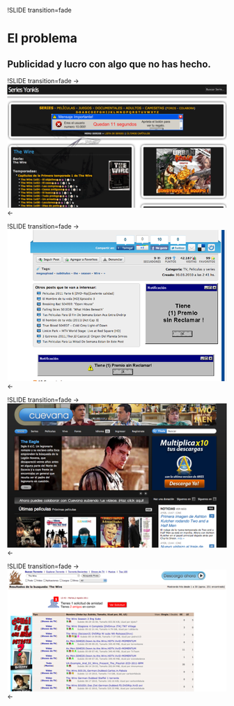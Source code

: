 !SLIDE transition=fade 
# El problema

## Publicidad y lucro con algo que no has hecho. 

!SLIDE  transition=fade
-> [ ![Series Yonkis](screen_sy.png) ](http://seriesyonkis.com/) <-

!SLIDE  transition=fade
-> [ ![Taringa](screen_tr.png) ](http://taringa.net/) <-

!SLIDE  transition=fade
-> [ ![Cuevana](screen_cuevana.png) ](http://cuevana.tv/) <-

!SLIDE  transition=fade
-> [ ![The Pirate Bay](screen_pb.png) ](http://thepiratebay.org/) <-

